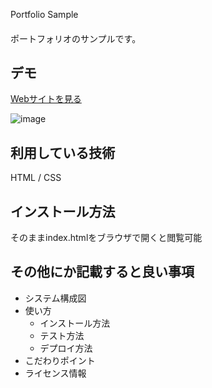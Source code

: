 Portfolio Sample
####

ポートフォリオのサンプルです。

## デモ
[Webサイトを見る](https://takashi-portfolio-sample.herokuapp.com/)

![image](https://user-images.githubusercontent.com/75717302/120065702-a5e42680-c0ad-11eb-842c-9cd127d1b1ad.png)

## 利用している技術
HTML / CSS

## インストール方法
そのままindex.htmlをブラウザで開くと閲覧可能

## その他にか記載すると良い事項
* システム構成図
* 使い方
  * インストール方法
  * テスト方法
  * デプロイ方法
* こだわりポイント
* ライセンス情報
